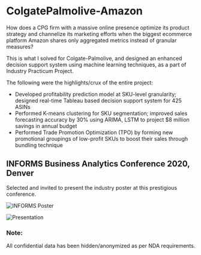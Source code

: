 # ColgatePalmolive-Amazon

How does a CPG firm with a massive online presence optimize its product strategy and channelize its marketing efforts when the biggest ecommerce platform Amazon shares only aggregated metrics instead of granular measures?

This is what I solved for Colgate-Palmolive, and designed an enhanced decision support system using machine learning techniques, as a part of Industry Practicum Project.

The following were the highlights/crux of the entire project:

- Developed profitability prediction model at SKU-level granularity; designed real-time Tableau based decision support system for 425 ASINs
- Performed K-means clustering for SKU segmentation; improved sales forecasting accuracy by 30% using ARIMA, LSTM to project $8 million savings in annual budget
- Performed Trade Promotion Optimization (TPO) by forming new promotional groupings of low-profit SKUs to boost their sales through bundling technique

  
## INFORMS Business Analytics Conference 2020, Denver

Selected and invited to present the industry poster at this prestigious conference. 


![INFORMS Poster](https://github.com/ashishtomar99/Fortune200CPGfirm-Amazon_Profitability_IndustryPracticum/blob/master/Industry%20Poster.jpg)

![Presentation](https://github.com/ashishtomar99/Fortune200CPGfirm-Amazon_Profitability_IndustryPracticum/blob/master/Poster%20Presentation%20at%20Expo.jpg)


### Note:
All confidential data has been hidden/anonymized as per NDA requirements.
